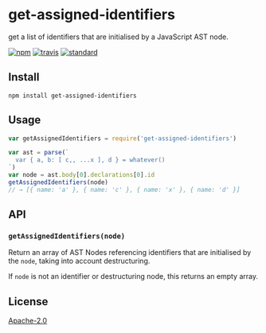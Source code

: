 # get-assigned-identifiers

get a list of identifiers that are initialised by a JavaScript AST node.

[![npm][npm-image]][npm-url]
[![travis][travis-image]][travis-url]
[![standard][standard-image]][standard-url]

[npm-image]: https://img.shields.io/npm/v/get-assigned-identifiers.svg?style=flat-square

[npm-url]: https://www.npmjs.com/package/get-assigned-identifiers

[travis-image]: https://img.shields.io/travis/goto-bus-stop/get-assigned-identifiers.svg?style=flat-square

[travis-url]: https://travis-ci.org/goto-bus-stop/get-assigned-identifiers

[standard-image]: https://img.shields.io/badge/code%20style-standard-brightgreen.svg?style=flat-square

[standard-url]: http://npm.im/standard

## Install

```
npm install get-assigned-identifiers
```

## Usage

```js
var getAssignedIdentifiers = require('get-assigned-identifiers')

var ast = parse(`
  var { a, b: [ c,, ...x ], d } = whatever()
`)
var node = ast.body[0].declarations[0].id
getAssignedIdentifiers(node)
// → [{ name: 'a' }, { name: 'c' }, { name: 'x' }, { name: 'd' }]
```

## API

### `getAssignedIdentifiers(node)`

Return an array of AST Nodes referencing identifiers that are initialised by the `node`, taking into account
destructuring.

If `node` is not an identifier or destructuring node, this returns an empty array.

## License

[Apache-2.0](LICENSE.md)
